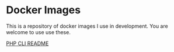 Docker Images
=============

This is a repository of docker images I use in development. You are welcome to use use these.

[PHP CLI README](./php/README.md)